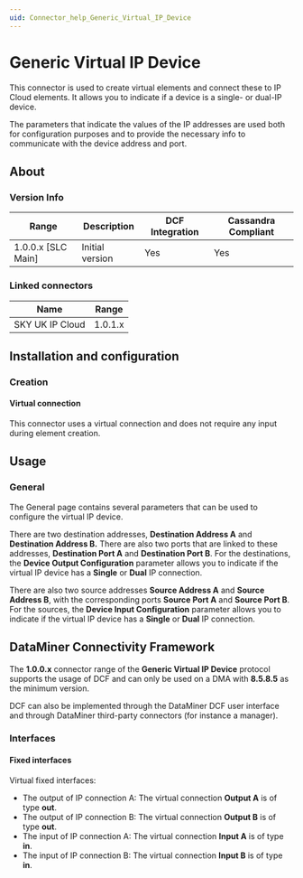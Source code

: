 ```yaml
---
uid: Connector_help_Generic_Virtual_IP_Device
---
```


# Generic Virtual IP Device

This connector is used to create virtual elements and connect these to IP Cloud elements. It allows you to indicate if a device is a single- or dual-IP device.

The parameters that indicate the values of the IP addresses are used both for configuration purposes and to provide the necessary info to communicate with the device address and port.

## About

### Version Info

| Range              | Description     | DCF Integration | Cassandra Compliant |
|--------------------|-----------------|-----------------|---------------------|
| 1.0.0.x [SLC Main] | Initial version | Yes             | Yes                 |

### Linked connectors

| Name            | Range   |
|-----------------|---------|
| SKY UK IP Cloud | 1.0.1.x |

## Installation and configuration

### Creation

#### Virtual connection

This connector uses a virtual connection and does not require any input during element creation.

## Usage

### General

The General page contains several parameters that can be used to configure the virtual IP device.

There are two destination addresses, **Destination Address A** and **Destination Address B.** There are also two ports that are linked to these addresses, **Destination Port A** and **Destination Port B**. For the destinations, the **Device Output Configuration** parameter allows you to indicate if the virtual IP device has a **Single** or **Dual** IP connection.

There are also two source addresses **Source Address A** and **Source Address B**, with the corresponding ports **Source Port A** and **Source Port B**. For the sources, the **Device Input Configuration** parameter allows you to indicate if the virtual IP device has a **Single** or **Dual** IP connection.

## DataMiner Connectivity Framework

The **1.0.0.x** connector range of the **Generic Virtual IP Device** protocol supports the usage of DCF and can only be used on a DMA with **8.5.8.5** as the minimum version.

DCF can also be implemented through the DataMiner DCF user interface and through DataMiner third-party connectors (for instance a manager).

### Interfaces

#### Fixed interfaces

Virtual fixed interfaces:

- The output of IP connection A: The virtual connection **Output A** is of type **out**.
- The output of IP connection B: The virtual connection **Output B** is of type **out**.
- The input of IP connection A: The virtual connection **Input A** is of type **in**.
- The input of IP connection B: The virtual connection **Input B** is of type **in**.

